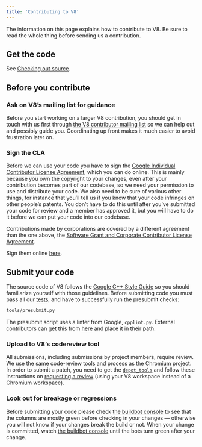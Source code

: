```yaml
---
title: 'Contributing to V8'
---
```

The information on this page explains how to contribute to V8. Be sure to read the whole thing before sending us a contribution.

## Get the code

See [Checking out source](https://github.com/v8/v8/wiki/Checking-out-source).

## Before you contribute

### Ask on V8’s mailing list for guidance

Before you start working on a larger V8 contribution, you should get in touch with us first through [the V8 contributor mailing list](https://groups.google.com/group/v8-dev) so we can help out and possibly guide you. Coordinating up front makes it much easier to avoid frustration later on.

### Sign the CLA

Before we can use your code you have to sign the [Google Individual Contributor License Agreement](https://cla.developers.google.com/about/google-individual), which you can do online. This is mainly because you own the copyright to your changes, even after your contribution becomes part of our codebase, so we need your permission to use and distribute your code. We also need to be sure of various other things, for instance that you’ll tell us if you know that your code infringes on other people’s patents. You don’t have to do this until after you’ve submitted your code for review and a member has approved it, but you will have to do it before we can put your code into our codebase.

Contributions made by corporations are covered by a different agreement than the one above, the [Software Grant and Corporate Contributor License Agreement](https://cla.developers.google.com/about/google-corporate).

Sign them online [here](https://cla.developers.google.com/).

## Submit your code

The source code of V8 follows the [Google C++ Style Guide](https://google.github.io/styleguide/cppguide.html) so you should familiarize yourself with those guidelines. Before submitting code you must pass all our [tests](Testing), and have to successfully run the presubmit checks:

```bash
tools/presubmit.py
```

The presubmit script uses a linter from Google, `cpplint.py`. External contributors can get this from [here](https://raw.githubusercontent.com/google/styleguide/gh-pages/cpplint/cpplint.py) and place it in their path.

### Upload to V8’s codereview tool

All submissions, including submissions by project members, require review. We use the same code-review tools and process as the Chromium project. In order to submit a patch, you need to get the [`depot_tools`](https://dev.chromium.org/developers/how-tos/install-depot-tools) and follow these instructions on [requesting a review](https://dev.chromium.org/developers/contributing-code) (using your V8 workspace instead of a Chromium workspace).

### Look out for breakage or regressions

Before submitting your code please check [the buildbot console](https://build.chromium.org/p/client.v8/console) to see that the columns are mostly green before checking in your changes — otherwise you will not know if your changes break the build or not. When your change is committed, watch [the buildbot console](https://build.chromium.org/p/client.v8/console) until the bots turn green after your change.
